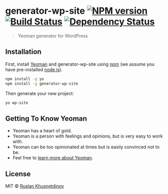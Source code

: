# generator-wp-site [![NPM version][npm-image]][npm-url] [![Build Status][travis-image]][travis-url] [![Dependency Status][daviddm-image]][daviddm-url]
> Yeoman generator for WordPress

## Installation

First, install [Yeoman](http://yeoman.io) and generator-wp-site using [npm](https://www.npmjs.com/) (we assume you have pre-installed [node.js](https://nodejs.org/)).

```bash
npm install -g yo
npm install -g generator-wp-site
```

Then generate your new project:

```bash
yo wp-site
```

## Getting To Know Yeoman

 * Yeoman has a heart of gold.
 * Yeoman is a person with feelings and opinions, but is very easy to work with.
 * Yeoman can be too opinionated at times but is easily convinced not to be.
 * Feel free to [learn more about Yeoman](http://yeoman.io/).

## License

MIT © [Ruslan Khusnetdinov](http://ruslankhh.com)

[npm-image]: https://badge.fury.io/js/generator-wp-site.svg
[npm-url]: https://npmjs.org/package/generator-wp-site
[travis-image]: https://travis-ci.org/ruslankhh/generator-wp-site.svg?branch=master
[travis-url]: https://travis-ci.org/ruslankhh/generator-wp-site
[daviddm-image]: https://david-dm.org/ruslankhh/generator-wp-site.svg?theme=shields.io
[daviddm-url]: https://david-dm.org/ruslankhh/generator-wp-site
